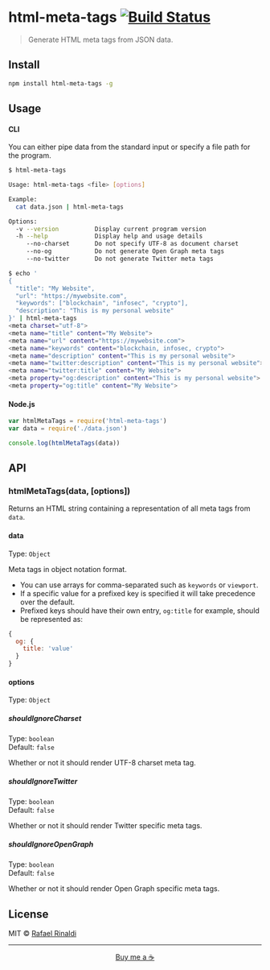 [url]: https://rinaldi.io

# html-meta-tags [![Build Status](https://semaphoreci.com/api/v1/rafaelrinaldi/html-meta-tags/branches/master/badge.svg)](https://semaphoreci.com/rafaelrinaldi/html-meta-tags)

> Generate HTML meta tags from JSON data.

## Install

```sh
npm install html-meta-tags -g
```

## Usage

#### CLI

You can either pipe data from the standard input or specify a file path for the program.

```sh
$ html-meta-tags

Usage: html-meta-tags <file> [options]

Example:
  cat data.json | html-meta-tags

Options:
  -v --version          Display current program version
  -h --help             Display help and usage details
     --no-charset       Do not specify UTF-8 as document charset
     --no-og            Do not generate Open Graph meta tags
     --no-twitter       Do not generate Twitter meta tags

$ echo '
{
  "title": "My Website",
  "url": "https://mywebsite.com",
  "keywords": ["blockchain", "infosec", "crypto"],
  "description": "This is my personal website"
}' | html-meta-tags
<meta charset="utf-8">
<meta name="title" content="My Website">
<meta name="url" content="https://mywebsite.com">
<meta name="keywords" content="blockchain, infosec, crypto">
<meta name="description" content="This is my personal website">
<meta name="twitter:description" content="This is my personal website">
<meta name="twitter:title" content="My Website">
<meta property="og:description" content="This is my personal website">
<meta property="og:title" content="My Website">
```

#### Node.js

```js
var htmlMetaTags = require('html-meta-tags')
var data = require('./data.json')

console.log(htmlMetaTags(data))
```

## API

### htmlMetaTags(data, [options])

Returns an HTML string containing a representation of all meta tags from `data`.

#### data

Type: `Object`  

Meta tags in object notation format.  
* You can use arrays for comma-separated such as `keywords` or `viewport`.
* If a specific value for a prefixed key is specified it will take precedence over the default.
* Prefixed keys should have their own entry, `og:title` for example, should be represented as:
```js
{
  og: {
    title: 'value'
  }
}
```

#### options

Type: `Object`  

##### shouldIgnoreCharset

Type: `boolean`  
Default: `false`  

Whether or not it should render UTF-8 charset meta tag.

##### shouldIgnoreTwitter

Type: `boolean`  
Default: `false`  

Whether or not it should render Twitter specific meta tags.

##### shouldIgnoreOpenGraph

Type: `boolean`  
Default: `false`  

Whether or not it should render Open Graph specific meta tags.

## License

MIT © [Rafael Rinaldi][url]

---

<p align="center">
  <a href="https://buymeacoff.ee/rinaldi" title="Buy me a coffee">Buy me a ☕</a>
</p>
